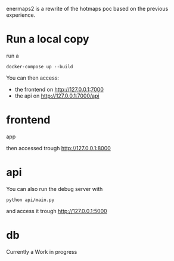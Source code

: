 enermaps2 is a rewrite of the hotmaps poc based on the previous experience.

# Run a local copy
run a 

```
docker-compose up --build
```
You can then access:

* the frontend on http://127.0.0.1:7000
* the api on http://127.0.0.1:7000/api

# frontend

app

then accessed trough http://127.0.0.1:8000

# api

You can also run the debug server with 

```
python api/main.py
```
and access it trough http://127.0.0.1:5000
# db
Currently a Work in progress
